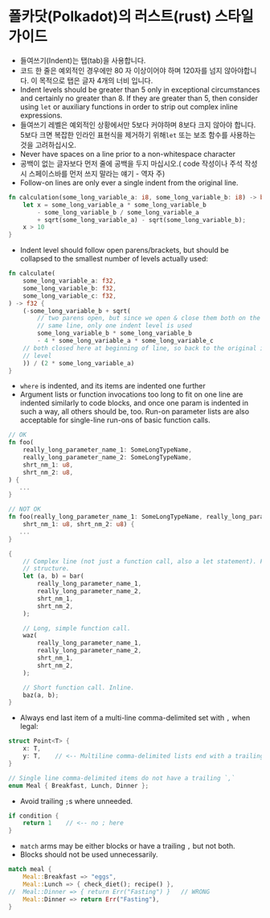 # 폴카닷(Polkadot)의 러스트(rust) 스타일 가이드
  
- 들여쓰기(Indent)는 탭(tab)을 사용합니다.
- 코드 한 줄은 예외적인 경우에만 80 자 이상이어야 하며 120자를 넘지 않아야합니다. 이 목적으로 탭은 글자 4개의 너비 입니다.
- Indent levels should be greater than 5 only in exceptional circumstances and certainly no greater than 8. If they are greater than 5, then consider using `let` or auxiliary functions in order to strip out complex inline expressions.
- 들여쓰기 레벨은 예외적인 상황에서만 5보다 커야하며 8보다 크지 않아야 합니다. 5보다 크면 복잡한 인라인 표현식을 제거하기 위해`let` 또는 보조 함수를 사용하는 것을 고려하십시오.
- Never have spaces on a line prior to a non-whitespace character
- 공백이 없는 글자보다 먼저 줄에 공백을 두지 마십시오.( code 작성이나 주석 작성시 스페이스바를 먼저 쓰지 말라는 얘기 - 역자 주)
- Follow-on lines are only ever a single indent from the original line.
```rust
fn calculation(some_long_variable_a: i8, some_long_variable_b: i8) -> bool {
	let x = some_long_variable_a * some_long_variable_b
		- some_long_variable_b / some_long_variable_a
		+ sqrt(some_long_variable_a) - sqrt(some_long_variable_b);
	x > 10
}
```
- Indent level should follow open parens/brackets, but should be collapsed to the smallest number of levels actually used:
```rust
fn calculate(
	some_long_variable_a: f32,
	some_long_variable_b: f32,
	some_long_variable_c: f32,
) -> f32 {
	(-some_long_variable_b + sqrt(
		// two parens open, but since we open & close them both on the
		// same line, only one indent level is used
		some_long_variable_b * some_long_variable_b
		- 4 * some_long_variable_a * some_long_variable_c
	// both closed here at beginning of line, so back to the original indent
	// level
	)) / (2 * some_long_variable_a)
}
```
- `where` is indented, and its items are indented one further
- Argument lists or function invocations too long to fit on one line are indented similarly to code blocks, and once one param is indented in such a way, all others should be, too. Run-on parameter lists are also acceptable for single-line run-ons of basic function calls.

```rust
// OK
fn foo(
	really_long_parameter_name_1: SomeLongTypeName,
	really_long_parameter_name_2: SomeLongTypeName,
	shrt_nm_1: u8,
	shrt_nm_2: u8,
) {
   ...
}

// NOT OK
fn foo(really_long_parameter_name_1: SomeLongTypeName, really_long_parameter_name_2: SomeLongTypeName,
	shrt_nm_1: u8, shrt_nm_2: u8) {
   ...
}

```

```rust
{
	// Complex line (not just a function call, also a let statement). Full
	// structure.
	let (a, b) = bar(
		really_long_parameter_name_1,
		really_long_parameter_name_2,
		shrt_nm_1,
		shrt_nm_2,
	);

	// Long, simple function call.
	waz(
		really_long_parameter_name_1, 
		really_long_parameter_name_2,
		shrt_nm_1, 
		shrt_nm_2,
	);

	// Short function call. Inline.
	baz(a, b);
}
```

- Always end last item of a multi-line comma-delimited set with `,` when legal:
```rust
struct Point<T> {
	x: T,
	y: T,    // <-- Multiline comma-delimited lists end with a trailing ,
}

// Single line comma-delimited items do not have a trailing `,`
enum Meal { Breakfast, Lunch, Dinner };
```

- Avoid trailing `;`s where unneeded.
```rust
if condition {
	return 1    // <-- no ; here
}
```

- `match` arms may be either blocks or have a trailing `,` but not both.
- Blocks should not be used unnecessarily.
```rust
match meal {
	Meal::Breakfast => "eggs",
	Meal::Lunch => { check_diet(); recipe() },
//	Meal::Dinner => { return Err("Fasting") }   // WRONG
	Meal::Dinner => return Err("Fasting"),
}
```
